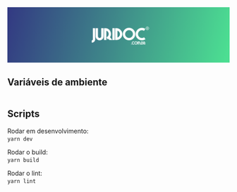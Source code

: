 <div align="center">
  <img alt="JuriDoc" src="./.gitlab/cover.png" >
</div>

## **Variáveis de ambiente**

```bash
```

## **Scripts**

  Rodar em desenvolvimento:\
  `yarn dev`

  Rodar o build:\
  `yarn build`

  Rodar o lint:\
  `yarn lint`

